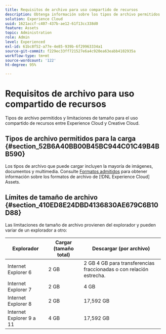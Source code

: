 ```yaml
---
title: Requisitos de archivo para uso compartido de recursos
description: Obtenga información sobre los tipos de archivo permitidos y las limitaciones de tamaño para el uso compartido de recursos entre Adobe Experience Cloud y Creative Cloud.
solution: Experience Cloud
uuid: 1621accf-c407-437b-ae12-61f13cc338d0
feature: Assets
topic: Administration
role: Admin
level: Experienced
exl-id: 61bc8f52-a77e-4e85-939b-6f29963334a1
source-git-commit: f229ec33ff721527e6a4c920ea63eabb4102935a
workflow-type: tm+mt
source-wordcount: '122'
ht-degree: 95%

---
```


# Requisitos de archivo para uso compartido de recursos

Tipos de archivo permitidos y limitaciones de tamaño para el uso compartido de recursos entre Experience Cloud y Creative Cloud.

## Tipos de archivo permitidos para la carga {#section_52B6A40BB00B45BC944C01C49B4BB590}

Los tipos de archivo que puede cargar incluyen la mayoría de imágenes, documentos y multimedia. Consulte [Formatos admitidos](https://helpx.adobe.com/es/experience-manager/brand-portal/using/brand-portal-supported-formats.html) para obtener información sobre los formatos de archivo de [!DNL Experience Cloud] Assets.

## Límites de tamaño de archivo {#section_410ED8E24DBD4136830AE679C6B10D88}

Las limitaciones de tamaño de archivo provienen del explorador y pueden variar de un explorador a otro:

| Explorador | Cargar (tamaño total) | Descargar (por archivo) |
|--- |--- |--- |
| Internet Explorer 6 | 2 GB | 2 GB 4 GB para transferencias fraccionadas o con relación estrecha. |
| Internet Explorer 7 | 2 GB | 4 GB |
| Internet Explorer 8 | 2 GB | 17,592 GB |
| Internet Explorer 9 a 11 | 4 GB | 17,592 GB |
